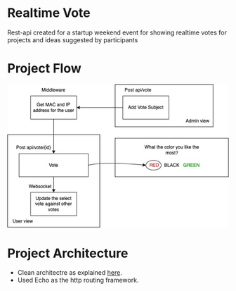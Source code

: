 # Realtime Vote
Rest-api created for a startup weekend event for showing realtime votes for projects and ideas suggested by participants 

# Project Flow
![Screenshot](https://github.com/1saifj/Realtime-Vote/blob/main/swnrv.jpg)

# Project Architecture 
* Clean architectre as explained [here](https://github.com/bxcodec/go-clean-arch).
* Used Echo as the http routing framework.
